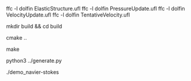 ffc -l dolfin ElasticStructure.ufl 
ffc -l dolfin PressureUpdate.ufl 
ffc -l dolfin VelocityUpdate.ufl 
ffc -l dolfin TentativeVelocity.ufl

mkdir build && cd build

cmake ..

make

python3 ../generate.py

./demo_navier-stokes

